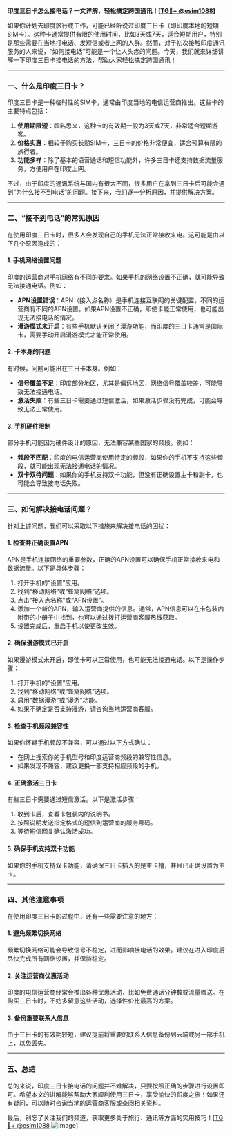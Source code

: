 **印度三日卡怎么接电话？一文详解，轻松搞定跨国通讯！[[TG💪+ @esim1088](https://t.me/s/esim1088)]**

如果你计划去印度旅行或工作，可能已经听说过印度三日卡（即印度本地的短期SIM卡）。这种卡通常提供有限的使用时间，比如3天或7天，适合短期用户，特别是那些需要在当地打电话、发短信或者上网的人群。然而，对于初次接触印度通讯服务的人来说，“如何接电话”可能是一个让人头疼的问题。今天，我们就来详细讲解一下印度三日卡接电话的方法，帮助大家轻松搞定跨国通讯！

---

### **一、什么是印度三日卡？**

印度三日卡是一种临时性的SIM卡，通常由印度当地的电信运营商推出。这些卡的主要特点包括：

1. **使用期限短**：顾名思义，这种卡的有效期一般为3天或7天，非常适合短期游客。
2. **价格实惠**：相较于购买长期SIM卡，三日卡的价格非常便宜，适合预算有限的旅行者。
3. **功能多样**：除了基本的语音通话和短信功能外，许多三日卡还支持数据流量服务，方便用户在印度上网。

不过，由于印度的通讯系统与国内有很大不同，很多用户在拿到三日卡后可能会遇到“为什么接不到电话”的问题。接下来，我们逐一分析原因，并提供解决方案。

---

### **二、“接不到电话”的常见原因**

在使用印度三日卡时，很多人会发现自己的手机无法正常接收来电。这可能是由以下几个原因造成的：

#### **1. 手机网络设置问题**
印度的运营商对手机网络有不同的要求。如果手机的网络设置不正确，就可能导致无法接通电话。例如：
- **APN设置错误**：APN（接入点名称）是手机连接互联网的关键配置，不同的运营商有不同的APN设置。如果APN设置不正确，即使卡能正常使用，也可能出现无法接电话的情况。
- **漫游模式未开启**：有些手机默认关闭了漫游功能，而印度的三日卡通常是国际卡，需要手动开启漫游模式才能正常使用。

#### **2. 卡本身的问题**
有时候，问题可能出在三日卡本身。例如：
- **信号覆盖不足**：印度部分地区，尤其是偏远地区，网络信号覆盖较差，可能导致无法接通电话。
- **激活失败**：有些三日卡需要通过短信激活，如果激活步骤没有完成，可能会导致无法正常使用。

#### **3. 手机硬件限制**
部分手机可能因为硬件设计的原因，无法兼容某些国家的频段。例如：
- **频段不匹配**：印度的电信运营商使用特定的频段，如果你的手机不支持这些频段，就可能出现无法接通电话的情况。
- **双卡双待问题**：如果你的手机支持双卡功能，但没有正确设置主卡和副卡，也可能会导致接电话失败。

---

### **三、如何解决接电话问题？**

针对上述问题，我们可以采取以下措施来解决接电话的困扰：

#### **1. 检查并正确设置APN**
APN是手机连接网络的重要参数，正确的APN设置可以确保手机正常接收来电和数据流量。以下是具体步骤：

1. 打开手机的“设置”应用。
2. 找到“移动网络”或“蜂窝网络”选项。
3. 点击“接入点名称”或“APN设置”。
4. 添加一个新的APN，输入运营商提供的信息。通常，APN信息可以在卡包装内附带的小册子中找到，也可以通过拨打运营商客服热线获取。
5. 设置完成后，重启手机以使更改生效。

#### **2. 确保漫游模式已开启**
如果漫游模式未开启，即使卡可以正常使用，也可能无法接通电话。以下是操作步骤：

1. 打开手机的“设置”应用。
2. 找到“移动网络”或“蜂窝网络”选项。
3. 启用“数据漫游”或“漫游”功能。
4. 如果不确定是否支持漫游，请咨询当地运营商客服。

#### **3. 检查手机频段兼容性**
如果你怀疑手机频段不兼容，可以通过以下方式确认：
- 在网上搜索你的手机型号和印度运营商频段的兼容性信息。
- 如果发现不兼容，建议更换一部支持相应频段的手机。

#### **4. 正确激活三日卡**
有些三日卡需要通过短信激活。以下是激活步骤：
1. 收到卡后，查看卡包装内的说明书。
2. 按照说明发送指定格式的短信到运营商的服务号码。
3. 等待短信回复确认激活成功。

#### **5. 确保手机支持双卡功能**
如果你的手机支持双卡功能，请确保三日卡插入的是主卡槽，并且已正确设置为主卡。

---

### **四、其他注意事项**

在使用印度三日卡的过程中，还有一些需要注意的地方：

#### **1. 避免频繁切换网络**
频繁切换网络可能会导致信号不稳定，进而影响接电话的效果。建议在进入印度后尽快完成所有网络设置，并保持稳定。

#### **2. 关注运营商优惠活动**
印度的电信运营商经常会推出各种优惠活动，比如免费通话分钟数或流量赠送。在购买三日卡时，不妨多留意这些活动，选择性价比最高的方案。

#### **3. 备份重要联系人信息**
由于三日卡的有效期较短，建议提前将重要的联系人信息备份到云端或另一部手机上，以免丢失。

---

### **五、总结**

总的来说，印度三日卡接电话的问题并不难解决，只要按照正确的步骤进行设置即可。希望本文的讲解能够帮助大家顺利使用三日卡，享受愉快的印度之旅！如果还有疑问，可以随时咨询当地的运营商客服或查阅相关资料。

最后，别忘了关注我们的频道，获取更多关于旅行、通讯等方面的实用技巧！[[TG💪+ @esim1088](https://t.me/s/esim1088) ![Image](https://i.postimg.cc/4NQfJmqS/Snipaste-2025-05-13-00-14-12.png)]